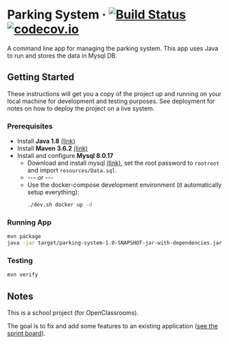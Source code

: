 # Parking System &middot; [![Build Status](https://travis-ci.com/np111/P4_parking_system.svg?branch=master)](https://travis-ci.com/np111/P4_parking_system) [![codecov.io](https://codecov.io/github/np111/P4_parking_system/coverage.svg?branch=master)](https://codecov.io/github/np111/P4_parking_system?branch=master)

A command line app for managing the parking system. 
This app uses Java to run and stores the data in Mysql DB.

## Getting Started

These instructions will get you a copy of the project up and running on your local machine for development and testing purposes. See deployment for notes on how to deploy the project on a live system.

### Prerequisites

- Install **Java 1.8**
  [(link)](https://docs.oracle.com/javase/8/docs/technotes/guides/install/install_overview.html)
- Install **Maven 3.6.2**
  [(link)](https://maven.apache.org/install.html)
- Install and configure **Mysql 8.0.17**
  - Download and install mysql [(link)](https://dev.mysql.com/downloads/mysql/),
    set the root password to `rootroot` and import `resources/Data.sql`.
  - *--- or ---*
  - Use the docker-compose development environment (it automatically setup everything):
    ```bash
    ./dev.sh docker up -d
    ```

### Running App

```bash
mvn package
java -jar target/parking-system-1.0-SNAPSHOT-jar-with-dependencies.jar
```

### Testing

```bash
mvn verify
```

## Notes
This is a school project (for OpenClassrooms).

The goal is to fix and add some features to an existing application ([see the sprint board](https://www.notion.so/727631bfc99b456f996e9b9780ee4383?v=bc18814b128d476d9fa8979409c80330)).
